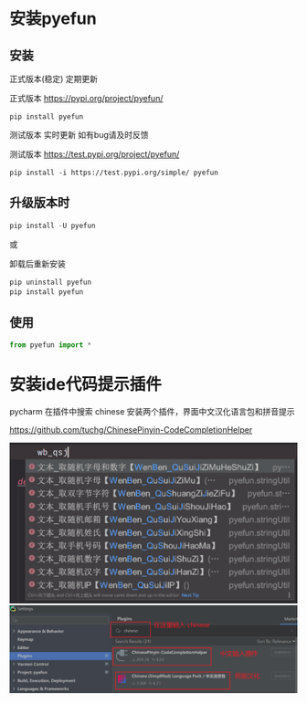 # 安装pyefun

## 安装

正式版本(稳定) 定期更新

正式版本 https://pypi.org/project/pyefun/

```
pip install pyefun
```



测试版本 实时更新 如有bug请及时反馈

测试版本 https://test.pypi.org/project/pyefun/

```
pip install -i https://test.pypi.org/simple/ pyefun
```

## 升级版本时

```python
pip install -U pyefun
```

或

卸载后重新安装
```python
pip uninstall pyefun
pip install pyefun
```

## 使用

```python
from pyefun import *
```

# 安装ide代码提示插件

pycharm 在插件中搜索 chinese 安装两个插件，界面中文汉化语言包和拼音提示

https://github.com/tuchg/ChinesePinyin-CodeCompletionHelper

![code](./_static/show.png)
![code](./_static/efun_view_system/9.png)
